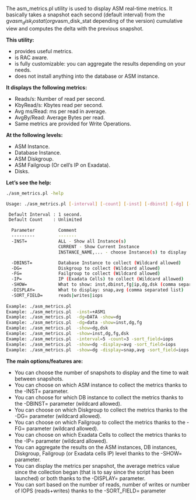 The asm_metrics.pl utility is used to display ASM real-time metrics. It basically takes a snapshot each second (default interval) from the gv$asm_disk_iostat (or gv$asm_disk_stat depending of the version) cumulative view and computes the delta with the previous snapshot.

**This utility:**
- provides useful metrics.
- is RAC aware.
- is fully customizable: you can aggregate the results depending on your needs.
- does not install anything into the database or ASM instance.

**It displays the following metrics:**

- Reads/s: Number of read per second.
- KbyRead/s: Kbytes read per second.
- Avg ms/Read: ms per read in average.
- AvgBy/Read: Average Bytes per read.
- Same metrics are provided for Write Operations.

**At the following levels:**

- ASM Instance.
- Database Instance.
- ASM Diskgroup.
- ASM Failgroup (Or cell’s IP on Exadata).
- Disks.

**Let’s see the help:**

```sh
./asm_metrics.pl -help

Usage: ./asm_metrics.pl [-interval] [-count] [-inst] [-dbinst] [-dg] [-fg] [-ip] [-show] [-display] [-sort_field] [-help]

 Default Interval : 1 second.
 Default Count    : Unlimited

  Parameter         Comment                                                           Default
  ---------         -------                                                           -------
  -INST=            ALL - Show all Instance(s)                                        ALL
                    CURRENT - Show Current Instance
                    INSTANCE_NAME,... - choose Instance(s) to display

  -DBINST=          Database Instance to collect (Wildcard allowed)                   ALL
  -DG=              Diskgroup to collect (Wildcard allowed)                           ALL
  -FG=              Failgroup to collect (Wildcard allowed)                           ALL
  -IP=              IP (Exadata Cells) to collect (Wildcard allowed)                  ALL
  -SHOW=            What to show: inst,dbinst,fg|ip,dg,dsk (comma separated list)     DG
  -DISPLAY=         What to display: snap,avg (comma separated list)                  SNAP
  -SORT_FIELD=      reads|writes|iops     
 
Example: ./asm_metrics.pl
Example: ./asm_metrics.pl  -inst=+ASM1
Example: ./asm_metrics.pl  -dg=DATA -show=dg
Example: ./asm_metrics.pl  -dg=data -show=inst,dg,fg
Example: ./asm_metrics.pl  -show=dg,dsk
Example: ./asm_metrics.pl  -show=inst,dg,fg,dsk
Example: ./asm_metrics.pl  -interval=5 -count=3 -sort_field=iops
Example: ./asm_metrics.pl  -show=dg -display=avg -sort_field=iops
Example: ./asm_metrics.pl  -show=dg -display=snap,avg -sort_field=iops
```

**The main options/features are:**

- You can choose the number of snapshots to display and the time to wait between snapshots.
- You can choose on which ASM instance to collect the metrics thanks to the -INST= parameter.
- You can choose for which DB instance to collect the metrics thanks to the -DBINST= parameter (wildcard allowed).
- You can choose on which Diskgroup to collect the metrics thanks to the -DG= parameter (wildcard allowed).
- You can choose on which Failgroup to collect the metrics thanks to the -FG= parameter (wildcard allowed).
- You can choose on which Exadata Cells to collect the metrics thanks to the -IP= parameter (wildcard allowed).
- You can aggregate the results on the ASM instances, DB instances, Diskgroup, Failgroup (or Exadata cells IP) level thanks to the -SHOW= parameter.
- You can display the metrics per snapshot, the average metrics value since the collection began (that is to say since the script has been launched) or both thanks to the -DISPLAY= parameter.
- You can sort based on the number of reads, number of writes or number of IOPS (reads+writes) thanks to the -SORT_FIELD= parameter
